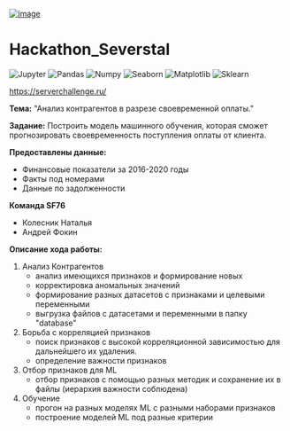 [![image](https://github.com/avfawkes/Hackathon_Severstal/assets/65026452/469a86c9-fa33-440c-b1be-a6962557b9a9)](https://serverchallenge.ru)

# Hackathon_Severstal
![Jupyter](https://img.shields.io/badge/Jupyter-%23f37726?logo=jupyter&logoColor=white)
![Pandas](https://img.shields.io/badge/Pandas-%23150458?logo=pandas&logoColor=white)
![Numpy](https://img.shields.io/badge/numpy-%234d77cf?logo=numpy&logoColor=white)
![Seaborn](https://img.shields.io/badge/Seaborn-%23424672)
![Matplotlib](https://img.shields.io/badge/Matplotlib-%23105278)
![Sklearn](https://img.shields.io/badge/Sklearn-%23ff9c34?logo=scikit-learn&logoColor=white)

https://serverchallenge.ru/

**Тема:** "Анализ контрагентов в разрезе своевременной оплаты."

**Задание:** Построить модель машинного обучения, которая сможет прогнозировать своевременность поступления оплаты от клиента.

**Предоставлены данные:**
- Финансовые показатели за 2016-2020 годы
- Факты под номерами
- Данные по задолженности

**Команда SF76**
 - Колесник Наталья
 - Андрей Фокин

**Описание хода работы:**

  1. Анализ Контрагентов 
     - анализ имеющихся признаков и формирование новых
     - корректировка аномальных значений
     - формирование разных датасетов с признаками и целевыми переменными
     - выгрузка файлов с датасетами и переменными в папку "database"
  2. Борьба с корреляцией признаков 
     - поиск признаков с высокой корреляционной зависимостью для дальнейшего их удаления.
     - определение важности признаков
  3. Отбор признаков для ML
     - отбор признаков с помощью разных методик и сохранение их в файлы (иерархия важности соблюдена)
  4. Обучение
     - прогон на разных моделях ML с разными наборами признаков
     - построение моделей ML под разные критерии
